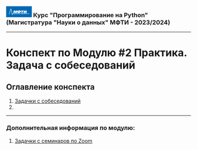 ### <img src='../static/img/mipt-icon.png' width="70" height="30"> Курс "Программирование на Python" (Магистратура "Науки о данных" МФТИ - 2023/2024) 
---
# Конспект по Модулю #2 **Практика. Задача с собеседований** 


## Оглавление конспекта
1. [Задачки с собеседований](Module_2_HW_Interview_questions.ipynb) 
2. 

---



### Дополнительная информация по модулю:
1. [Задачки с семинаров по Zoom](./seminars/)